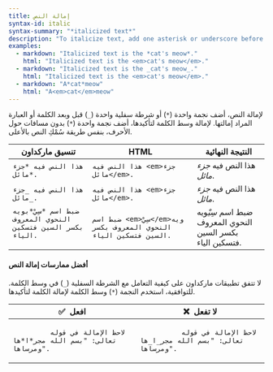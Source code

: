 ```yaml
---
title: إمالة النص
syntax-id: italic
syntax-summary: "*italicized text*"
description: "To italicize text, add one asterisk or underscore before and after a word or phrase. To italicize the middle of a word for emphasis, add one asterisk without spaces around the letters."
examples:
  - markdown: "Italicized text is the *cat's meow*."
    html: "Italicized text is the <em>cat's meow</em>."
  - markdown: "Italicized text is the _cat's meow_."
    html: "Italicized text is the <em>cat's meow</em>."
  - markdown: "A*cat*meow"
    html: "A<em>cat</em>meow"
---
```


لإمالة النص، أضف نجمة واحدة (`*`) أو شرطة سفلية واحدة (`_`) قبل وبعد الكلمة أو العبارة المراد إمالتها. لإمالة وسط الكلمة لتأكيدها، أضف نجمة واحدة (`*`) بدون مسافات حول الأحرف، بنفس طريقة سُمْكِ النص بالأعلى.

<table class="table table-bordered">
  <thead class="thead-light">
    <tr>
        <th>تنسيق ماركداون</th>
        <th>HTML</th>
        <th>النتيجة النهائية</th>
    </tr>
  </thead>
  <tbody>
    <tr>
      <td><code class="highlighter-rouge">هذا النص فيه *جزء مائل*.</code></td>
      <td><code class="highlighter-rouge">هذا النص فيه &lt;em&gt;جزء مائل&lt;/em&gt;.</code></td>
      <td>هذا النص فيه <em>جزء مائل</em>.</td>
    </tr>
    <tr>
      <td><code class="highlighter-rouge">هذا النص فيه _جزء مائل_.</code></td>
      <td><code class="highlighter-rouge">هذا النص فيه &lt;em&gt;جزء مائل&lt;/em&gt;.</code></td>
      <td>هذا النص فيه <em>جزء مائل</em>.</td>
    </tr>
    <tr>
      <td>
      <code class="highlighter-rouge">ضبط اسم *سِيْ*بويه النحوي المعروف بكسر السين فتسكين الياء.
      </code>
      </td>
      <td><code class="highlighter-rouge">ضبط اسم &lt;em&gt;سِيْ&lt;/em&gt;ويه النحوي المعروف بكسر السين فتسكين الياء.</code></td>
      <td>ضبط اسم <em>سِيْ</em>ويه النحوي المعروف بكسر السين فتسكين الياء.</td>
    </tr>
  </tbody>
</table>

#### أفضل ممارسات إمالة النص

لا تتفق تطبيقات ماركداون على كيفية التعامل مع الشرطة السفلية (`_`) في وسط الكلمة. للتوافقية، استخدم النجمة (`*`) وسط الكلمة لإمالة الكلمة لتأكيدها.

<table class="table table-bordered">
  <thead class="thead-light">
    <tr>
  <th>✅&nbsp; افعل</th>
  <th>❌&nbsp; لا تفعل</th>
    </tr>
  </thead>
  <tbody>
    <tr>
      <td>
        <code class="highlighter-rouge">
         لاحظ الإمالة في قوله تعالى: "بسم الله مجر*ا*ها ومرساها".
        </code>
      </td>
      <td>
        <code class="highlighter-rouge">
          لاحظ الإمالة في قوله تعالى: "بسم الله مجر_ا_ها ومرساها".
        </code>
      </td>
    </tr>
  </tbody>
</table>
